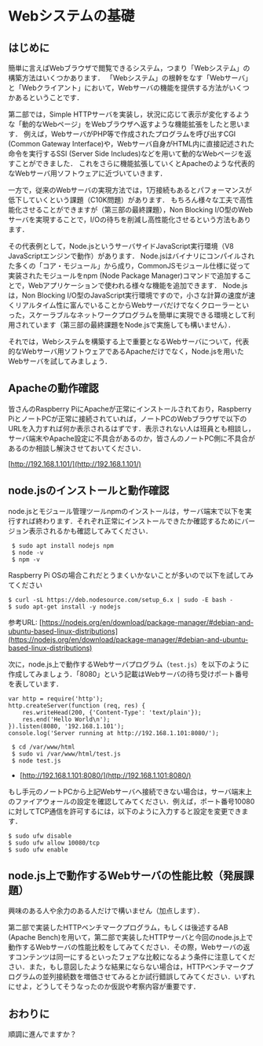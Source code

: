 # Webシステムの基礎

## はじめに

簡単に言えばWebブラウザで閲覧できるシステム，つまり「Webシステム」の構築方法はいくつかあります．
「Webシステム」の根幹をなす「Webサーバ」と「Webクライアント」において，Webサーバの機能を提供する方法がいくつかあるということです．

第二部では，Simple HTTPサーバを実装し，状況に応じて表示が変化するような「動的なWebページ」をWebブラウザへ返すような機能拡張をしたと思います．
例えば，WebサーバがPHP等で作成されたプログラムを呼び出すCGI (Common Gateway Interface)や，Webサーバ自身がHTML内に直接記述された命令を実行するSSI (Server Side Includes)などを用いて動的なWebページを返すことができました．
これをさらに機能拡張していくとApacheのような代表的なWebサーバ用ソフトウェアに近づいていきます．

一方で，従来のWebサーバの実現方法では，1万接続もあるとパフォーマンスが低下していくという課題（C10K問題）があります．
もちろん様々な工夫で高性能化させることができますが（第三部の最終課題），Non Blocking I/O型のWebサーバを実現することで，I/Oの待ちを削減し高性能化させるという方法もあります．

その代表例として，Node.jsというサーバサイドJavaScript実行環境（V8 JavaScriptエンジンで動作）があります．
Node.jsはバイナリにコンパイルされた多くの「コア・モジュール」から成り，CommonJSモジュール仕様に従って実装されたモジュールをnpm (Node Package Manager)コマンドで追加することで，Webアプリケーションで使われる様々な機能を追加できます．
Node.jsは，Non Blocking I/O型のJavaScript実行環境ですので，小さな計算の速度が速くリアルタイム性に富んでいることからWebサーバだけでなくクローラーといった，スケーラブルなネットワークプログラムを簡単に実現できる環境として利用されています（第三部の最終課題をNode.jsで実施しても構いません）．

それでは，Webシステムを構築する上で重要となるWebサーバについて，代表的なWebサーバ用ソフトウェアであるApacheだけでなく，Node.jsを用いたWebサーバを試してみましょう．

## Apacheの動作確認

皆さんのRaspberry PiにApacheが正常にインストールされており，Raspberry PiとノートPCが正常に接続されていれば，ノートPCのWebブラウザで以下のURLを入力すれば何か表示されるはずです．表示されない人は班員とも相談し，サーバ端末やApache設定に不具合があるのか，皆さんのノートPC側に不具合があるのか相談し解決させておいてください．

[http://192.168.1.101/](http://192.168.1.101/)

## node.jsのインストールと動作確認

node.jsとモジュール管理ツールnpmのインストールは，サーバ端末で以下を実行すれば終わります．それぞれ正常にインストールできたか確認するためにバージョン表示されるかも確認してみてください．

```
 $ sudo apt install nodejs npm
 $ node -v
 $ npm -v
```

Raspberry Pi OSの場合これだとうまくいかないことが多いので以下を試してみてください

```
$ curl -sL https://deb.nodesource.com/setup_6.x | sudo -E bash -
$ sudo apt-get install -y nodejs
```

参考URL: [https://nodejs.org/en/download/package-manager/#debian-and-ubuntu-based-linux-distributions](https://nodejs.org/en/download/package-manager/#debian-and-ubuntu-based-linux-distributions)

次に，node.js上で動作するWebサーバプログラム（`test.js`）を以下のように作成してみましょう．「8080」という記載はWebサーバの待ち受けポート番号を表しています．

```
var http = require('http');
http.createServer(function (req, res) {
    res.writeHead(200, {'Content-Type': 'text/plain'});
    res.end('Hello World\n');
}).listen(8080, '192.168.1.101');
console.log('Server running at http://192.168.1.101:8080/');
```

```
 $ cd /var/www/html
 $ sudo vi /var/www/html/test.js
 $ node test.js
```

-   [http://192.168.1.101:8080/](http://192.168.1.101:8080/)

もし手元のノートPCから上記Webサーバへ接続できない場合は，サーバ端末上のファイアウォールの設定を確認してみてください．例えば，ポート番号10080に対してTCP通信を許可するには，以下のように入力すると設定を変更できます．

```
$ sudo ufw disable
$ sudo ufw allow 10080/tcp
$ sudo ufw enable
```

## node.js上で動作するWebサーバの性能比較（発展課題）

興味のある人や余力のある人だけで構いません（加点します）．

第二部で実装したHTTPベンチマークプログラム，もしくは後述するAB (Apache Bench)を用いて，第二部で実装したHTTPサーバと今回のnode.js上で動作するWebサーバの性能比較をしてみてください．その際，Webサーバの返すコンテンツは同一にするといったフェアな比較になるよう条件に注意してください．また，もし意図したような結果にならない場合は，HTTPベンチマークプログラムの並列接続数を増価させてみるとか試行錯誤してみてください．いずれにせよ，どうしてそうなったのか仮説や考察内容が重要です．

## おわりに

順調に進んでますか？
